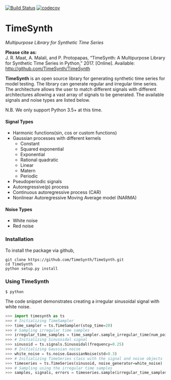 [![Build Status](https://travis-ci.org/TimeSynth/TimeSynth.svg?branch=master)](https://travis-ci.org/TimeSynth/TimeSynth) [![codecov](https://codecov.io/gh/TimeSynth/TimeSynth/branch/master/graph/badge.svg)](https://codecov.io/gh/TimeSynth/TimeSynth)

# TimeSynth
_Multipurpose Library for Synthetic Time Series_

**Please cite as:**   
J. R. Maat, A. Malali, and P. Protopapas, “TimeSynth: A Multipurpose Library for Synthetic Time Series in Python,” 2017. [Online]. Available: http://github.com/TimeSynth/TimeSynth

**TimeSynth** is an open source library for generating synthetic time series for
model testing. The library can generate regular and irregular time series. The architecture
allows the user to match different signals with different architectures allowing
a vast array of signals to be generated. The available signals and noise types are
listed below.

N.B. We only support Python 3.5+ at this time.

#### Signal Types
* Harmonic functions(sin, cos or custom functions)
* Gaussian processes with different kernels
    * Constant
    * Squared exponential
    * Exponential
    * Rational quadratic
    * Linear
    * Matern
    * Periodic
* Pseudoperiodic signals
* Autoregressive(p) process
* Continuous autoregressive process (CAR)
* Nonlinear Autoregressive Moving Average model (NARMA)

#### Noise Types
* White noise
* Red noise

### Installation
To install the package via github,
```{bash}
git clone https://github.com/TimeSynth/TimeSynth.git
cd TimeSynth
python setup.py install
```

### Using TimeSynth
```shell
$ python
```
The code snippet demonstrates creating a irregular sinusoidal signal with white noise.
```python
>>> import timesynth as ts
>>> # Initializing TimeSampler
>>> time_sampler = ts.TimeSampler(stop_time=20)
>>> # Sampling irregular time samples
>>> irregular_time_samples = time_sampler.sample_irregular_time(num_points=500, keep_percentage=50)
>>> # Initializing Sinusoidal signal
>>> sinusoid = ts.signals.Sinusoidal(frequency=0.25)
>>> # Initializing Gaussian noise
>>> white_noise = ts.noise.GaussianNoise(std=0.3)
>>> # Initializing TimeSeries class with the signal and noise objects
>>> timeseries = ts.TimeSeries(sinusoid, noise_generator=white_noise)
>>> # Sampling using the irregular time samples
>>> samples, signals, errors = timeseries.sample(irregular_time_samples)
```
